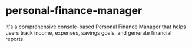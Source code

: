 # personal-finance-manager
It's a comprehensive console-based Personal Finance Manager that helps users track income, expenses, savings goals, and generate financial reports. 
